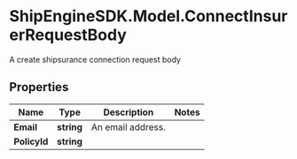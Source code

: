 # ShipEngineSDK.Model.ConnectInsurerRequestBody
A create shipsurance connection request body

## Properties

Name | Type | Description | Notes
------------ | ------------- | ------------- | -------------
**Email** | **string** | An email address. | 
**PolicyId** | **string** |  | 

